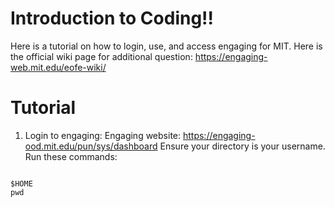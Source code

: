 # Introduction to Coding!!
Here is a tutorial on how to login, use, and access engaging for MIT.
Here is the official wiki page for additional question: https://engaging-web.mit.edu/eofe-wiki/


# Tutorial

1. Login to engaging:
  Engaging website: https://engaging-ood.mit.edu/pun/sys/dashboard
  Ensure your directory is your username. Run these commands:
```

$HOME
pwd

```






